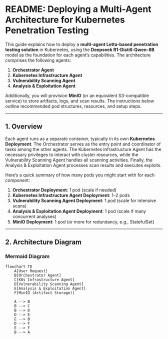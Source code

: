 # README: Deploying a Multi-Agent Architecture for Kubernetes Penetration Testing

This guide explains how to deploy a **multi-agent Letta-based penetration testing solution** in Kubernetes, using the **Deepseek R1-Distill-Qwen-8B** model as the foundation for each agent’s capabilities. The architecture comprises the following agents:

1. **Orchestrator Agent**  
2. **Kubernetes Infrastructure Agent**  
3. **Vulnerability Scanning Agent**  
4. **Analysis & Exploitation Agent**

Additionally, you will provision **MinIO** (or an equivalent S3-compatible service) to store artifacts, logs, and scan results. The instructions below outline recommended pod structures, resources, and setup steps.

---

## 1. Overview

Each agent runs as a separate container, typically in its own **Kubernetes Deployment**. The Orchestrator serves as the entry point and coordinator of tasks among the other agents. The Kubernetes Infrastructure Agent has the necessary privileges to interact with cluster resources, while the Vulnerability Scanning Agent handles all scanning activities. Finally, the Analysis & Exploitation Agent processes scan results and executes exploits.

Here’s a quick summary of how many pods you might start with for each component:

1. **Orchestrator Deployment**: 1 pod (scale if needed)  
2. **Kubernetes Infrastructure Agent Deployment**: 1–2 pods  
3. **Vulnerability Scanning Agent Deployment**: 1 pod (scale for intensive scans)  
4. **Analysis & Exploitation Agent Deployment**: 1 pod (scale if many concurrent analyses)  
5. **MinIO Deployment**: 1 pod (or more for redundancy, e.g., StatefulSet)

---

## 2. Architecture Diagram

### Mermaid Diagram

```mermaid
flowchart TD
    A[User Request]
    B[Orchestrator Agent]
    C[K8s Infrastructure Agent]
    D[Vulnerability Scanning Agent]
    E[Analysis & Exploitation Agent]
    F[MinIO (Artifact Storage)]

    A --> B
    B --> C
    B --> D
    D --> E
    E --> B
    D --> F
    E --> F
    B --> A
